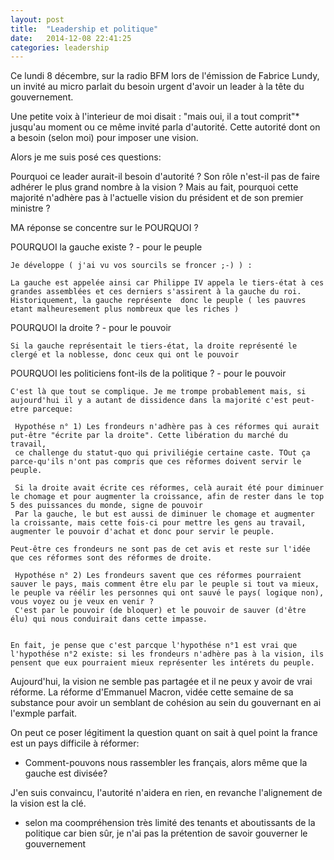 ```yaml
---
layout: post
title:  "Leadership et politique"
date:   2014-12-08 22:41:25
categories: leadership
---
```


Ce lundi 8 décembre, sur la radio BFM lors de l'émission de Fabrice Lundy, 
un invité au micro parlait du besoin urgent d'avoir un leader à la tête du gouvernement.


Une petite voix à l'interieur de moi disait : "mais oui, il a tout comprit"*  jusqu'au moment ou ce même invité parla d'autorité.
Cette autorité dont on a besoin (selon moi) pour imposer une vision.
 
Alors je me suis posé ces questions:

Pourquoi ce leader aurait-il besoin d'autorité ?
Son rôle n'est-il pas de faire adhérer le plus grand nombre à la vision ?
Mais au fait, pourquoi cette majorité n'adhère pas à l'actuelle vision du président et de son premier ministre ? 

MA réponse se concentre sur le POURQUOI ?


POURQUOI la gauche existe ? - pour le peuple

    Je développe ( j'ai vu vos sourcils se froncer ;-) ) :
    
    La gauche est appelée ainsi car Philippe IV appela le tiers-état à ces grandes assemblées et ces derniers s'assirent à la gauche du roi.
    Historiquement, la gauche représente  donc le peuple ( les pauvres etant malheuresement plus nombreux que les riches )
    
POURQUOI la droite ? - pour le pouvoir 
    
    Si la gauche représentait le tiers-état, la droite représenté le clergé et la noblesse, donc ceux qui ont le pouvoir
    
POURQUOI les politiciens font-ils de la politique ? - pour le pouvoir
    
    C'est là que tout se complique. Je me trompe probablement mais, si aujourd'hui il y a autant de dissidence dans la majorité c'est peut-etre parceque:
     
     Hypothése n° 1) Les frondeurs n'adhère pas à ces réformes qui aurait put-être "écrite par la droite". Cette libération du marché du travail, 
     ce challenge du statut-quo qui priviliégie certaine caste. TOut ça parce-qu'ils n'ont pas compris que ces réformes doivent servir le peuple.
     
     Si la droite avait écrite ces réformes, celà aurait été pour diminuer le chomage et pour augmenter la croissance, afin de rester dans le top 5 des puissances du monde, signe de pouvoir 
     Par la gauche, le but est aussi de diminuer le chomage et augmenter la croissante, mais cette fois-ci pour mettre les gens au travail, augmenter le pouvoir d'achat et donc pour servir le peuple.    
      
    Peut-être ces frondeurs ne sont pas de cet avis et reste sur l'idée que ces réformes sont des réformes de droite.
      
     Hypothése n° 2) Les frondeurs savent que ces réformes pourraient sauver le pays, mais comment être elu par le peuple si tout va mieux, le peuple va réélir les personnes qui ont sauvé le pays( logique non), vous voyez ou je veux en venir ?
     C'est par le pouvoir (de bloquer) et le pouvoir de sauver (d'être élu) qui nous conduirait dans cette impasse.
     

    En fait, je pense que c'est parcque l'hypothése n°1 est vrai que l'hypothése n°2 existe: si les frondeurs n'adhère pas à la vision, ils pensent que eux pourraient mieux représenter les intérets du peuple. 

     
Aujourd'hui, la vision ne semble pas partagée et il ne peux y avoir de vrai réforme. La réforme d'Emmanuel Macron, vidée cette semaine de sa substance pour avoir un semblant de cohésion au sein du gouvernant en ai l'exmple parfait.
    
On peut ce poser légitiment la question quant on sait à quel point la france est un pays difficile à réformer: 

 - Comment-pouvons nous rassembler les français, alors même que la gauche est divisée?
       
       
J'en suis convaincu, l'autorité n'aidera en rien, en revanche l'alignement de la vision est la clé.

       
       
          
    
     

* selon ma coompréhension très limité des tenants et aboutissants de la politique car bien sûr, je n'ai pas la prétention de savoir  gouverner le gouvernement
